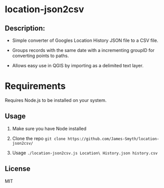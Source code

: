 # location-json2csv

## Description:
* Simple converter of Googles Location History JSON file to a CSV file.

* Groups records with the same date with a incrementing groupID for converting points to paths.

* Allows easy use in QGIS by importing as a delimited text layer.

# Requirements
Requires Node.js to be installed on your system.

## Usage
1. Make sure you have Node installed

2. Clone the repo ```git clone https://github.com/James-Smyth/location-json2csv/```

3. Usage ```./location-json2csv.js Location\ History.json history.csv```

## License
MIT
